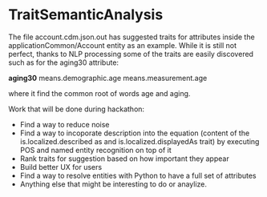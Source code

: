 # TraitSemanticAnalysis

The file account.cdm.json.out has suggested traits for attributes inside the applicationCommon/Account entity as an example. While it is still not perfect, thanks to NLP processing some of the traits are easily discovered such as for the aging30 attribute:

**aging30**
means.demographic.age
means.measurement.age

where it find the common root of words age and aging.

Work that will be done during hackathon:
- Find a way to reduce noise
- Find a way to incoporate description into the equation (content of the is.localized.described as and is.localized.displayedAs trait) by executing POS and named entity recognition on top of it
- Rank traits for suggestion based on how important they appear
- Build better UX for users
- Find a way to resolve entities with Python to have a full set of attributes
- Anything else that might be interesting to do or anaylize.

